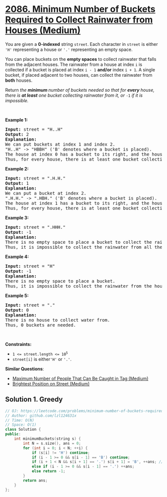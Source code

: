 # [2086. Minimum Number of Buckets Required to Collect Rainwater from Houses (Medium)](https://leetcode.com/problems/minimum-number-of-buckets-required-to-collect-rainwater-from-houses/)

<p>You are given a <b>0-index</b><strong>ed</strong> string <code>street</code>. Each character in <code>street</code> is either <code>'H'</code> representing a house or <code>'.'</code> representing an empty space.</p>

<p>You can place buckets on the <strong>empty spaces</strong> to collect rainwater that falls from the adjacent houses. The rainwater from a house at index <code>i</code> is collected if a bucket is placed at index <code>i - 1</code> <strong>and/or</strong> index <code>i + 1</code>. A single bucket, if placed adjacent to two houses, can collect the rainwater from <strong>both</strong> houses.</p>

<p>Return <em>the <strong>minimum </strong>number of buckets needed so that for <strong>every</strong> house, there is <strong>at least</strong> one bucket collecting rainwater from it, or </em><code>-1</code><em> if it is impossible.</em></p>

<p>&nbsp;</p>
<p><strong>Example 1:</strong></p>

<pre><strong>Input:</strong> street = "H..H"
<strong>Output:</strong> 2
<strong>Explanation:</strong>
We can put buckets at index 1 and index 2.
"H..H" -&gt; "HBBH" ('B' denotes where a bucket is placed).
The house at index 0 has a bucket to its right, and the house at index 3 has a bucket to its left.
Thus, for every house, there is at least one bucket collecting rainwater from it.
</pre>

<p><strong>Example 2:</strong></p>

<pre><strong>Input:</strong> street = ".H.H."
<strong>Output:</strong> 1
<strong>Explanation:</strong>
We can put a bucket at index 2.
".H.H." -&gt; ".HBH." ('B' denotes where a bucket is placed).
The house at index 1 has a bucket to its right, and the house at index 3 has a bucket to its left.
Thus, for every house, there is at least one bucket collecting rainwater from it.
</pre>

<p><strong>Example 3:</strong></p>

<pre><strong>Input:</strong> street = ".HHH."
<strong>Output:</strong> -1
<strong>Explanation:</strong>
There is no empty space to place a bucket to collect the rainwater from the house at index 2.
Thus, it is impossible to collect the rainwater from all the houses.
</pre>

<p><strong>Example 4:</strong></p>

<pre><strong>Input:</strong> street = "H"
<strong>Output:</strong> -1
<strong>Explanation:</strong>
There is no empty space to place a bucket.
Thus, it is impossible to collect the rainwater from the house.
</pre>

<p><strong>Example 5:</strong></p>

<pre><strong>Input:</strong> street = "."
<strong>Output:</strong> 0
<strong>Explanation:</strong>
There is no house to collect water from.
Thus, 0 buckets are needed.
</pre>

<p>&nbsp;</p>
<p><strong>Constraints:</strong></p>

<ul>
	<li><code>1 &lt;= street.length &lt;= 10<sup>5</sup></code></li>
	<li><code>street[i]</code>&nbsp;is either<code>'H'</code>&nbsp;or&nbsp;<code>'.'</code>.</li>
</ul>


**Similar Questions**:
* [Maximum Number of People That Can Be Caught in Tag (Medium)](https://leetcode.com/problems/maximum-number-of-people-that-can-be-caught-in-tag/)
* [Brightest Position on Street (Medium)](https://leetcode.com/problems/brightest-position-on-street/)

## Solution 1. Greedy

```cpp
// OJ: https://leetcode.com/problems/minimum-number-of-buckets-required-to-collect-rainwater-from-houses/
// Author: github.com/lzl124631x
// Time: O(N)
// Space: O(1)
class Solution {
public:
    int minimumBuckets(string s) {
        int N = s.size(), ans = 0;
        for (int i = 0; i < N; ++i) {
            if (s[i] != 'H') continue;
            if (i - 1 >= 0 && s[i - 1] == 'B') continue;
            if (i + 1 < N && s[i + 1] == '.') s[i + 1] = 'B', ++ans; // fill the right side as a priority
            else if (i - 1 >= 0 && s[i - 1] == '.') ++ans;
            else return -1;
        }
        return ans;
    }
};
```